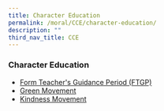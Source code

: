 ```yaml
---
title: Character Education
permalink: /moral/CCE/character-education/
description: ""
third_nav_title: CCE
---
```

### Character Education

*   [Form Teacher's Guidance Period (FTGP)](https://staging.d1zbyh3gidoh8o.amplifyapp.com/cce/Character-Education/ftgp/)
*   [Green Movement](https://staging.d1zbyh3gidoh8o.amplifyapp.com/cce/Character-Education/green-movement/)
*   [Kindness Movement](https://staging.d1zbyh3gidoh8o.amplifyapp.com/cce/Character-Education/kindness-movement/)